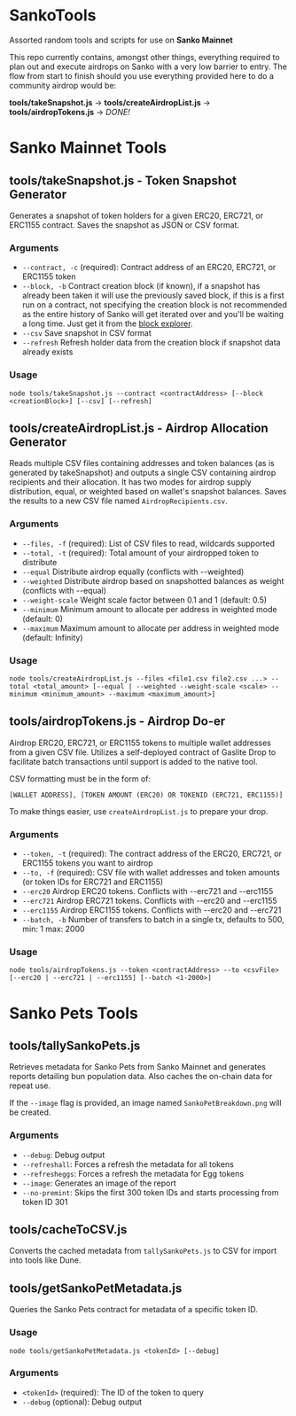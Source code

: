 # SankoTools
Assorted random tools and scripts for use on **Sanko Mainnet**

This repo currently contains, amongst other things, everything required to plan out and execute airdrops on Sanko with a very low barrier to entry. The flow from start to finish should you use everything provided here to do a community airdrop would be:

**tools/takeSnapshot.js** → **tools/createAirdropList.js** → **tools/airdropTokens.js** → *DONE!*

# Sanko Mainnet Tools
## tools/takeSnapshot.js - Token Snapshot Generator

Generates a snapshot of token holders for a given ERC20, ERC721, or ERC1155 contract. Saves the snapshot as JSON or CSV format.

### Arguments

*   `--contract, -c` (required): Contract address of an ERC20, ERC721, or ERC1155 token
*   `--block, -b` Contract creation block (if known), if a snapshot has already been taken it will use the previously saved block, if this is a first run on a contract, not specifying the creation block is not recommended as the entire history of Sanko will get iterated over and you'll be waiting a long time. Just get it from the [block explorer](https://explorer.sanko.xyz).
*   `--csv` Save snapshot in CSV format
*   `--refresh` Refresh holder data from the creation block if snapshot data already exists

### Usage

```node tools/takeSnapshot.js --contract <contractAddress> [--block <creationBlock>] [--csv] [--refresh]```

## tools/createAirdropList.js - Airdrop Allocation Generator

Reads multiple CSV files containing addresses and token balances (as is generated by takeSnapshot) and outputs a single CSV containing airdrop recipients and their allocation. It has two modes for airdrop supply distribution, equal, or weighted based on wallet's snapshot balances. Saves the results to a new CSV file named `AirdropRecipients.csv`.

### Arguments

*   `--files, -f` (required): List of CSV files to read, wildcards supported
*   `--total, -t` (required): Total amount of your airdropped token to distribute
*   `--equal` Distribute airdrop equally (conflicts with --weighted)
*   `--weighted` Distribute airdrop based on snapshotted balances as weight (conflicts with --equal)
*   `--weight-scale` Weight scale factor between 0.1 and 1 (default: 0.5)
*   `--minimum` Minimum amount to allocate per address in weighted mode (default: 0)
*   `--maximum` Maximum amount to allocate per address in weighted mode (default: Infinity)

### Usage

```node tools/createAirdropList.js --files <file1.csv file2.csv ...> --total <total_amount> [--equal | --weighted --weight-scale <scale> --minimum <minimum_amount> --maximum <maximum_amount>]```

## tools/airdropTokens.js - Airdrop Do-er

Airdrop ERC20, ERC721, or ERC1155 tokens to multiple wallet addresses from a given CSV file. Utilizes a self-deployed contract of Gaslite Drop to facilitate batch transactions until support is added to the native tool.

CSV formatting must be in the form of:

```[WALLET ADDRESS], [TOKEN AMOUNT (ERC20) OR TOKENID (ERC721, ERC1155)]```

To make things easier, use ```createAirdropList.js``` to prepare your drop.

### Arguments

*   `--token, -t` (required): The contract address of the ERC20, ERC721, or ERC1155 tokens you want to airdrop
*   `--to, -f` (required): CSV file with wallet addresses and token amounts (or token IDs for ERC721 and ERC1155)
*   `--erc20` Airdrop ERC20 tokens. Conflicts with --erc721 and --erc1155
*   `--erc721` Airdrop ERC721 tokens. Conflicts with --erc20 and --erc1155
*   `--erc1155` Airdrop ERC1155 tokens. Conflicts with --erc20 and --erc721
*   `--batch, -b` Number of transfers to batch in a single tx, defaults to 500, min: 1 max: 2000

### Usage

```node tools/airdropTokens.js --token <contractAddress> --to <csvFile> [--erc20 | --erc721 | --erc1155] [--batch <1-2000>]```

# Sanko Pets Tools
## tools/tallySankoPets.js

Retrieves metadata for Sanko Pets from Sanko Mainnet and generates reports detailing bun population data. Also caches the on-chain data for repeat use.

If the `--image` flag is provided, an image named `SankoPetBreakdown.png` will be created.

### Arguments

*   `--debug`: Debug output
*   `--refreshall`: Forces a refresh the metadata for all tokens
*   `--refresheggs`: Forces a refresh the metadata for Egg tokens
*   `--image`: Generates an image of the report
*   `--no-premint`: Skips the first 300 token IDs and starts processing from token ID 301

## tools/cacheToCSV.js

Converts the cached metadata from `tallySankoPets.js` to CSV for import into tools like Dune.

## tools/getSankoPetMetadata.js

Queries the Sanko Pets contract for metadata of a specific token ID.

### Usage

```node tools/getSankoPetMetadata.js <tokenId> [--debug]```

### Arguments

*   `<tokenId>` (required): The ID of the token to query
*   `--debug` (optional): Debug output